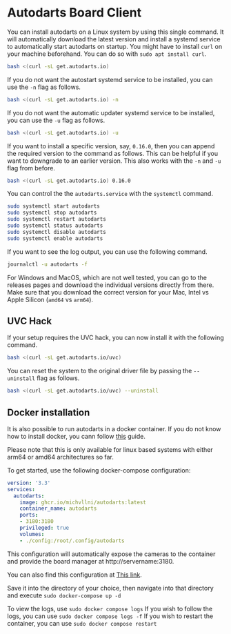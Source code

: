 # Autodarts Board Client

You can install autodarts on a Linux system by using this single command.
It will automatically download the latest version and install a systemd service to automatically start autodarts on startup.
You might have to install `curl` on your machine beforehand.
You can do so with `sudo apt install curl`.

```bash
bash <(curl -sL get.autodarts.io)
```

If you do not want the autostart systemd service to be installed, you can use the `-n` flag as follows.

```bash
bash <(curl -sL get.autodarts.io) -n
```

If you do not want the automatic updater systemd service to be installed, you can use the `-u` flag as follows.

```bash
bash <(curl -sL get.autodarts.io) -u
```

If you want to install a specific version, say, `0.16.0`, then you can append the required version to the command as follows.
This can be helpful if you want to downgrade to an earlier version.
This also works with the `-n` and `-u` flag from before.

```bash
bash <(curl -sL get.autodarts.io) 0.16.0
```

You can control the the `autodarts.service` with the `systemctl` command.

```bash
sudo systemctl start autodarts
sudo systemctl stop autodarts
sudo systemctl restart autodarts
sudo systemctl status autodarts
sudo systemctl disable autodarts
sudo systemctl enable autodarts
```

If you want to see the log output, you can use the following command.

```bash
journalctl -u autodarts -f
```

For Windows and MacOS, which are not well tested, you can go to the releases pages and download the individual versions directly from there.
Make sure that you download the correct version for your Mac, Intel vs Apple Silicon (`amd64` vs `arm64`).

## UVC Hack

If your setup requires the UVC hack, you can now install it with the following command.

```bash
bash <(curl -sL get.autodarts.io/uvc)
```

You can reset the system to the original driver file by passing the `--uninstall` flag as follows.

```bash
bash <(curl -sL get.autodarts.io/uvc) --uninstall
```

## Docker installation
It is also possible to run autodarts in a docker container.
If you do not know how to install docker, you cann follow [this](https://docs.docker.com/engine/install/) guide.

Please note that this is only available for linux based systems with either arm64 or amd64 architectures so far.

To get started, use the following docker-compose configuration:
```yml
version: '3.3'
services:
  autodarts:
    image: ghcr.io/michvllni/autodarts:latest
    container_name: autodarts
    ports:
    - 3180:3180
    privileged: true
    volumes:
    - ./config:/root/.config/autodarts
```

This configuration will automatically expose the cameras to the container and provide the board manager at http://servername:3180.

You can also find this configuration at [This link](https://raw.githubusercontent.com/michvllni/autodarts-releases/main/docker-compose.yml).

Save it into the directory of your choice, then navigate into that directory and execute `sudo docker-compose up -d`

To view the logs, use `sudo docker compose logs`
If you wish to follow the logs, you can use `sudo docker compose logs -f`
If you wish to restart the container, you can use `sudo docker compose restart`
